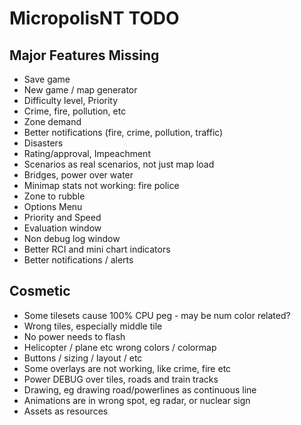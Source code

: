 # MicropolisNT TODO


## Major Features Missing
- Save game
- New game / map generator
- Difficulty level, Priority
- Crime, fire, pollution, etc
- Zone demand
- Better notifications (fire, crime, pollution, traffic)
- Disasters
- Rating/approval, Impeachment
- Scenarios as real scenarios, not just map load
- Bridges, power over water
- Minimap stats not working: fire police
- Zone to rubble
- Options Menu
- Priority and Speed
- Evaluation window
- Non debug log window
- Better RCI and mini chart indicators
- Better notifications / alerts


## Cosmetic
- Some tilesets cause 100% CPU peg - may be num color related?
- Wrong tiles, especially middle tile
- No power needs to flash
- Helicopter / plane etc wrong colors / colormap
- Buttons / sizing / layout / etc
- Some overlays are not working, like crime, fire etc
- Power DEBUG over tiles, roads and train tracks
- Drawing, eg drawing road/powerlines as continuous line
- Animations are in wrong spot, eg radar, or nuclear sign
- Assets as resources


